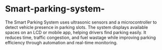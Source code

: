 # Smart-parking-system-
The Smart Parking System uses ultrasonic sensors and a microcontroller to detect vehicle presence in parking slots. The system displays available spaces on an LCD or mobile app, helping drivers find parking easily. It reduces time, traffic congestion, and fuel wastage while improving parking efficiency through automation and real-time monitoring.
